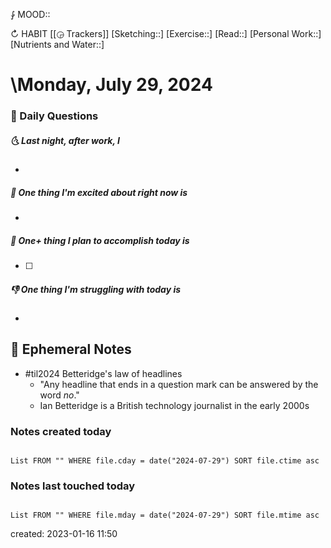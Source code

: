 ⨑ MOOD::

↻ HABIT [[◶ Trackers]]
[Sketching::]
[Exercise::]
[Read::]
[Personal Work::]
[Nutrients and Water::]

# \Monday, July 29, 2024

### 📅 Daily Questions

##### 🌜 Last night, after work, I

-

##### 🙌 One thing I'm excited about right now is

-

##### 🚀 One+ thing I plan to accomplish today is

- [ ]

##### 👎 One thing I'm struggling with today is

-

## 📝 Ephemeral Notes

- #til2024 Betteridge's law of headlines
	- "Any headline that ends in a question mark can be answered by the word _no_."
	- Ian Betteridge is a British technology journalist in the early 2000s

### Notes created today

```dataview

List FROM "" WHERE file.cday = date("2024-07-29") SORT file.ctime asc

```

### Notes last touched today

```dataview

List FROM "" WHERE file.mday = date("2024-07-29") SORT file.mtime asc

```

created: 2023-01-16 11:50
